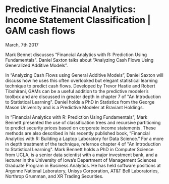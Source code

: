 # Predictive Financial Analytics: Income Statement Classification | GAM cash flows

March, 7th 2017

Mark Bennet discusses “Financial Analytics with R: Prediction Using Fundamentals".
Daniel Saxton talks about “Analyzing Cash Flows Using Generalized Additive Models”.

In “Analyzing Cash Flows using General Additive Models”, Daniel Saxton will discuss how he uses this often overlooked but elegant statistical learning technique to predict cash flows. Developed by Trevor Hastie and Robert Tibshirani, GAMs can be a useful addition to the predictive modeler’s toolbox and are discussed in greater depth in chapter 7 of "An Introduction to Statistical Learning".
Daniel holds a PhD in Statistics from the George Mason University and is a Predictive Modeler at Braviant Holdings.

In “Financial Analytics with R: Prediction Using Fundamentals", Mark Bennett presented the use of classification trees and recursive partitioning  to predict security prices based on corporate income statements. These methods are also described in his recently published book, 
“Financial Analytics with R: Building a Laptop Laboratory for Data Science.” For a more in depth treatment of the technique, refernce chapter 4 of "An Introduction to Statistical Learning". Mark Bennett holds a PhD in Computer Science from UCLA, is a senior data scientist with a major investment bank, and a lecturer in the University of Iowa’s Department of Management Sciences Graduate Program in Business Analytics. 
He has held software positions at Argonne National Laboratory, Unisys Corporation, AT&T Bell Laboratories, Northrop Grumman, and XR Trading Securities.


